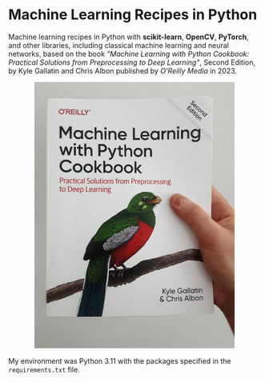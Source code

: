 # Machine Learning Recipes in Python

Machine learning recipes in Python with **scikit-learn**, **OpenCV**, **PyTorch**, and other libraries, including classical machine learning and neural networks, based on the book *"Machine Learning with Python Cookbook: Practical Solutions from Preprocessing to Deep Learning"*, Second Edition, by Kyle Gallatin and Chris Albon published by *O'Reilly Media* in 2023. 

<p align="center">
  <img src="https://github.com/ax-va/Python-Machine-Learning-Recipes-Gallatin-Albon-2023/blob/main/cookbook.jpg" width="400" />
</p>

My environment was Python 3.11 with the packages specified in the `requirements.txt` file.
